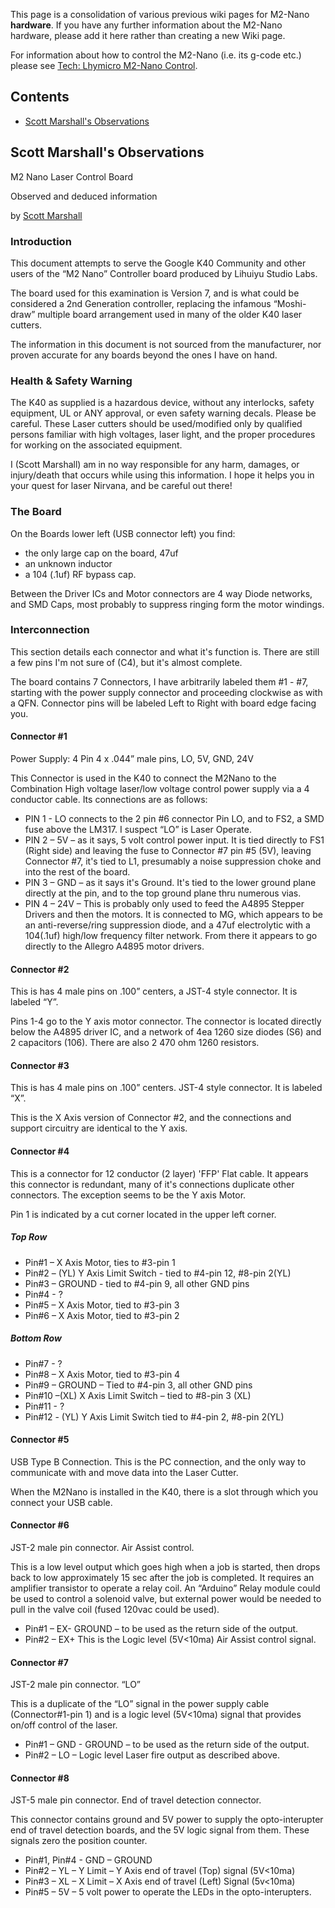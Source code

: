 This page is a consolidation of various previous wiki pages for M2-Nano **hardware**. If you have any further information about the M2-Nano hardware, please add it here rather than creating a new Wiki page.

For information about how to control the M2-Nano (i.e. its g-code etc.) please see [Tech: Lhymicro M2-Nano Control]().

## Contents

* [Scott Marshall's Observations]()

## Scott Marshall's Observations
M2 Nano Laser Control Board

Observed and deduced information

by [Scott Marshall](mailto:scott594@aol.com?subject=Ref:%20MeerK40t%20Wiki)

### Introduction
This document attempts to serve the Google K40 Community and other users of the “M2 Nano” Controller board produced by Lihuiyu Studio Labs.

The board used for this examination is Version 7, and is what could be considered a 2nd Generation controller, replacing the infamous “Moshi-draw” multiple board arrangement used in many of the older K40 laser cutters.

The information in this document is not sourced from the manufacturer, nor proven accurate for any boards beyond the ones I have on hand.

### Health & Safety Warning
The K40 as supplied is a hazardous device, without any interlocks, safety equipment, UL or ANY approval, or even safety warning decals. Please be careful.
These Laser cutters should be used/modified only by qualified persons familiar with high voltages, laser light, and the proper procedures for working on the associated equipment.

I (Scott Marshall) am in no way responsible for any harm, damages, or injury/death that occurs while using this information.  I hope it helps you in your quest for laser Nirvana, and be careful  out there!

### The Board
On the Boards lower left (USB connector left) you find:
* the only large cap on the board, 47uf
* an unknown inductor
* a 104 (.1uf) RF bypass cap.

Between the Driver ICs and Motor connectors are 4 way Diode networks, and SMD Caps, most probably to suppress ringing form the motor windings.

### Interconnection
This section details each connector and what it's function is. 
There are still a few pins I'm not sure of (C4), but it's almost complete.

The board contains 7 Connectors, I have arbitrarily labeled them #1 - #7, 
starting with the power supply connector and proceeding clockwise as with a QFN.
Connector pins will be labeled Left to Right with board edge facing you.

#### Connector #1
Power Supply: 4 Pin 4 x .044” male pins, LO, 5V, GND, 24V

This Connector is used in the K40 to connect the M2Nano to the Combination High voltage laser/low voltage control power supply via a 4 conductor cable.
Its connections are as follows:

* PIN 1 -  LO connects to the 2 pin #6 connector Pin LO, and to FS2, a SMD fuse above the LM317. I suspect “LO” is Laser Operate.
* PIN 2 – 5V – as it says, 5 volt control power input. It is tied directly to FS1 (Right side) and leaving the fuse to Connector #7 pin #5 (5V), leaving  Connector #7, it's tied to L1, presumably a noise suppression choke and into the rest of the board.
* PIN 3 – GND – as it says it's Ground. It's tied to the lower ground plane directly at the pin, and to the top ground plane thru numerous vias.
* PIN 4 – 24V – This is probably only used to feed the A4895 Stepper Drivers and then the motors. It is connected to MG, which appears to be an anti-reverse/ring suppression diode, and a 47uf electrolytic with a 104(.1uf) high/low frequency filter network. From there it appears to go directly to the Allegro A4895 motor drivers.

#### Connector #2
This is has 4 male pins on .100” centers, a JST-4 style connector. It is labeled “Y”.

Pins 1-4 go to the Y axis motor connector.  The connector is located directly below the A4895 driver IC, and a network of 4ea 1260 size diodes (S6) and 2 capacitors (106). There are also 2 470 ohm 1260 resistors.

#### Connector #3 
This is has 4 male pins on .100” centers.  JST-4 style connector. It is labeled “X”.

This is the X Axis version of Connector #2, and the connections and support circuitry are identical to the Y axis.

#### Connector #4
This is a connector for 12 conductor (2 layer) 'FFP' Flat cable. It appears this connector is redundant, many of it's connections duplicate other connectors. The exception seems to be the Y axis Motor.

Pin 1 is indicated by a cut corner located in the upper left corner. 

##### Top Row
* Pin#1 – X Axis Motor, ties to #3-pin 1
* Pin#2 – (YL) Y Axis Limit Switch - tied to #4-pin 12, #8-pin 2(YL) 
* Pin#3 – GROUND - tied to #4-pin 9, all other GND pins
* Pin#4 - ?
* Pin#5 – X Axis Motor, tied to #3-pin 3
* Pin#6 – X Axis Motor, tied to #3-pin 2
##### Bottom Row
* Pin#7 - ?
* Pin#8 – X Axis Motor, tied to #3-pin 4
* Pin#9 – GROUND – Tied to #4-pin 3, all other GND pins
* Pin#10 –(XL) X Axis Limit Switch – tied to #8-pin 3 (XL)
* Pin#11 - ?
* Pin#12 - (YL) Y Axis Limit Switch tied to #4-pin 2, #8-pin 2(YL)

#### Connector #5
USB Type B Connection. This is the PC connection, and the only way to communicate with and move data into the Laser Cutter.

When the M2Nano is installed in the K40, there is a slot through which you connect your USB cable.

#### Connector #6
JST-2 male pin connector. Air Assist control.

This is a low level output which goes high when a job is started, then drops back to low approximately 15 sec after the job is completed. 
It requires an amplifier transistor to operate a relay coil. 
An “Arduino” Relay module could be used to control a solenoid valve, but external power would be needed to pull in the valve coil (fused 120vac could be used).

* Pin#1 – EX-  GROUND – to be used as the return side of the output.
* Pin#2 – EX+  This is the Logic level (5V<10ma) Air Assist control signal.

#### Connector #7
JST-2 male pin connector. “LO” 

This is a duplicate of the “LO” signal in the power supply cable (Connector#1-pin 1) and is a logic level (5V<10ma) signal that provides on/off control of the laser. 
* Pin#1 – GND - GROUND – to be used as the return side of the output.
* Pin#2 – LO – Logic level Laser fire output as described above.

#### Connector #8
JST-5 male pin connector. End of travel detection connector.

This connector contains ground and 5V power to supply the opto-interupter end of travel detection boards, and the 5V logic signal from them.
These signals zero the position counter.

* Pin#1, Pin#4 - GND – GROUND
* Pin#2 – YL – Y Limit – Y Axis end of travel (Top) signal (5V<10ma) 
* Pin#3 – XL – X Limit – X Axis end of travel (Left) Signal (5v<10ma)
* Pin#5 – 5V – 5 volt power to operate the LEDs in the opto-interupters.